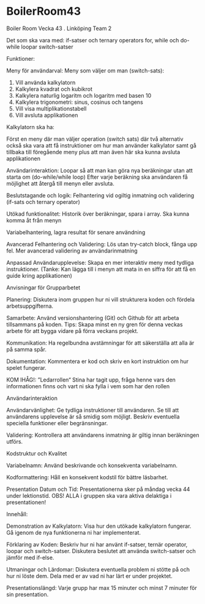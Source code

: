 # BoilerRoom43
 Boiler Room Vecka 43 . Linköping Team 2

Det som ska vara med:
if-satser och ternary operators
for, while och do-while loopar
switch-satser

Funktioner: 

Meny för användarval:
Meny som väljer om man (switch-sats):
1. Vill använda kalkylatorn
2. Kalkylera kvadrat och kubikrot
3. Kalkylera naturlig logaritm och logaritm med basen 10
4. Kalkylera trigonometri: sinus, cosinus och tangens
5. Vill visa multiplikationstabell
6. Vill avsluta applikationen

Kalkylatorn ska ha:

Först en meny där man väljer operation (switch sats) där två alternativ också ska vara att få instruktioner om hur man använder kalkylator samt gå tillbaka till föregående meny plus att man även här ska kunna avsluta applikationen

Användarinteraktion:
Loopar så att man kan göra nya beräkningar utan att starta om (do-while/while loop)
Efter varje beräkning ska användaren få möjlighet att återgå till menyn eller avsluta.

Beslutstagande och logik:
Felhantering vid ogiltig inmatning och validering (if-sats och ternary operator)

Utökad funktionalitet:
Historik över beräkningar, spara i array. Ska kunna komma åt från menyn

Variabelhantering, lagra resultat för senare användning

Avancerad Felhantering och Validering:
Lös utan try-catch block, fånga upp fel. Mer avancerad validering av användarinmatning

Anpassad Användarupplevelse:
Skapa en mer interaktiv meny med tydliga instruktioner. (Tanke: Kan lägga till i menyn att mata in en siffra för att få en guide kring applikationen)

Anvisningar för Grupparbetet

Planering:
Diskutera inom gruppen hur ni vill strukturera koden och fördela arbetsuppgifterna.

Samarbete:
Använd versionshantering (Git) och Github för att arbeta tillsammans på koden.
Tips: Skapa minst en ny gren för denna veckas arbete för att bygga vidare på förra veckans projekt.

Kommunikation:
Ha regelbundna avstämningar för att säkerställa att alla är på samma spår.

Dokumentation:
Kommentera er kod och skriv en kort instruktion om hur spelet fungerar.

KOM IHÅG!: ”Ledarrollen“ Stina har tagit upp, fråga henne vars den informationen finns och vart ni ska fylla i vem som har den rollen

Användarinteraktion

Användarvänlighet:
Ge tydliga instruktioner till användaren.
Se till att användarens upplevelse är så smidig som möjligt.
Beskriv eventuella speciella funktioner eller begränsningar.

Validering:
Kontrollera att användarens inmatning är giltig innan beräkningen utförs.


Kodstruktur och Kvalitet

Variabelnamn:
Använd beskrivande och konsekventa variabelnamn.

Kodformattering:
Håll en konsekvent kodstil för bättre läsbarhet.

Presentation
Datum och Tid:
Presentationerna sker på måndag vecka 44 under lektionstid.
OBS! ALLA i gruppen ska vara aktiva delaktiga i presentationen!

Innehåll:

Demonstration av Kalkylatorn:
Visa hur den utökade kalkylatorn fungerar.
Gå igenom de nya funktionerna ni har implementerat.

Förklaring av Koden:
Beskriv hur ni har använt if-satser, ternär operator, loopar och switch-satser.
Diskutera beslutet att använda switch-satser och jämför med if-else.

Utmaningar och Lärdomar:
Diskutera eventuella problem ni stötte på och hur ni löste dem.
Dela med er av vad ni har lärt er under projektet.

Presentationslängd:
Varje grupp har max 15 minuter och minst 7 minuter för sin presentation.
